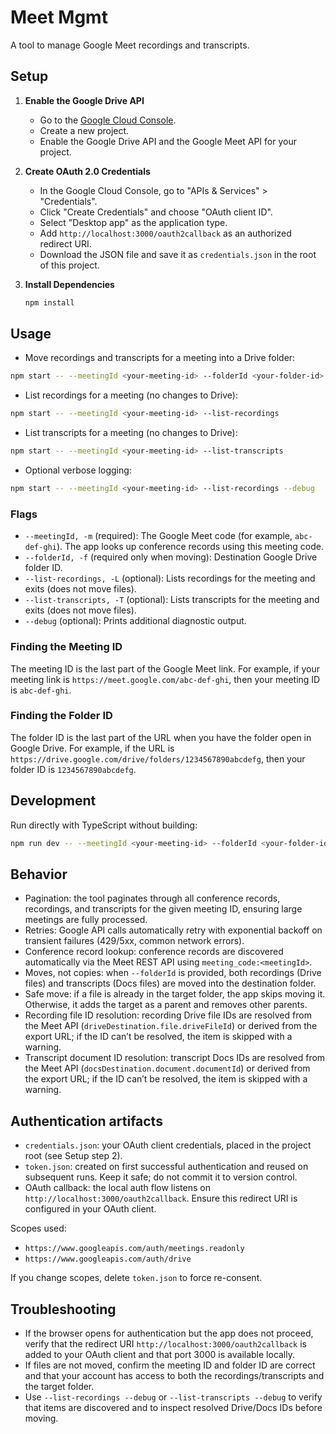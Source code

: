 # Meet Mgmt

A tool to manage Google Meet recordings and transcripts.

## Setup

1.  **Enable the Google Drive API**

    *   Go to the [Google Cloud Console](https://console.cloud.google.com/).
    *   Create a new project.
    *   Enable the Google Drive API and the Google Meet API for your project.

2.  **Create OAuth 2.0 Credentials**

    *   In the Google Cloud Console, go to "APIs & Services" > "Credentials".
    *   Click "Create Credentials" and choose "OAuth client ID".
    *   Select "Desktop app" as the application type.
    *   Add `http://localhost:3000/oauth2callback` as an authorized redirect URI.
    *   Download the JSON file and save it as `credentials.json` in the root of this project.

3.  **Install Dependencies**

    ```bash
    npm install
    ```

## Usage

- Move recordings and transcripts for a meeting into a Drive folder:

```bash
npm start -- --meetingId <your-meeting-id> --folderId <your-folder-id>
```

- List recordings for a meeting (no changes to Drive):

```bash
npm start -- --meetingId <your-meeting-id> --list-recordings
```

- List transcripts for a meeting (no changes to Drive):

```bash
npm start -- --meetingId <your-meeting-id> --list-transcripts
```

- Optional verbose logging:

```bash
npm start -- --meetingId <your-meeting-id> --list-recordings --debug
```

### Flags

- `--meetingId, -m` (required): The Google Meet code (for example, `abc-def-ghi`). The app looks up conference records using this meeting code.
- `--folderId, -f` (required only when moving): Destination Google Drive folder ID.
- `--list-recordings, -L` (optional): Lists recordings for the meeting and exits (does not move files).
- `--list-transcripts, -T` (optional): Lists transcripts for the meeting and exits (does not move files).
- `--debug` (optional): Prints additional diagnostic output.

### Finding the Meeting ID

The meeting ID is the last part of the Google Meet link. For example, if your meeting link is `https://meet.google.com/abc-def-ghi`, then your meeting ID is `abc-def-ghi`.

### Finding the Folder ID

The folder ID is the last part of the URL when you have the folder open in Google Drive. For example, if the URL is `https://drive.google.com/drive/folders/1234567890abcdefg`, then your folder ID is `1234567890abcdefg`.

## Development

Run directly with TypeScript without building:

```bash
npm run dev -- --meetingId <your-meeting-id> --folderId <your-folder-id>
```

## Behavior

- Pagination: the tool paginates through all conference records, recordings, and transcripts for the given meeting ID, ensuring large meetings are fully processed.
- Retries: Google API calls automatically retry with exponential backoff on transient failures (429/5xx, common network errors).
- Conference record lookup: conference records are discovered automatically via the Meet REST API using `meeting_code:<meetingId>`.
- Moves, not copies: when `--folderId` is provided, both recordings (Drive files) and transcripts (Docs files) are moved into the destination folder.
- Safe move: if a file is already in the target folder, the app skips moving it. Otherwise, it adds the target as a parent and removes other parents.
- Recording file ID resolution: recording Drive file IDs are resolved from the Meet API (`driveDestination.file.driveFileId`) or derived from the export URL; if the ID can’t be resolved, the item is skipped with a warning.
- Transcript document ID resolution: transcript Docs IDs are resolved from the Meet API (`docsDestination.document.documentId`) or derived from the export URL; if the ID can’t be resolved, the item is skipped with a warning.

## Authentication artifacts

- `credentials.json`: your OAuth client credentials, placed in the project root (see Setup step 2).
- `token.json`: created on first successful authentication and reused on subsequent runs. Keep it safe; do not commit it to version control.
- OAuth callback: the local auth flow listens on `http://localhost:3000/oauth2callback`. Ensure this redirect URI is configured in your OAuth client.

Scopes used:
- `https://www.googleapis.com/auth/meetings.readonly`
- `https://www.googleapis.com/auth/drive`

If you change scopes, delete `token.json` to force re-consent.

## Troubleshooting

- If the browser opens for authentication but the app does not proceed, verify that the redirect URI `http://localhost:3000/oauth2callback` is added to your OAuth client and that port 3000 is available locally.
- If files are not moved, confirm the meeting ID and folder ID are correct and that your account has access to both the recordings/transcripts and the target folder.
- Use `--list-recordings --debug` or `--list-transcripts --debug` to verify that items are discovered and to inspect resolved Drive/Docs IDs before moving.
